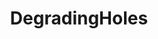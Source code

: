 ---
title: DegradingHoles
crosslinks:
- Pornstars_NSFW
- eyecontact
- IAmA
- PushHerHead
- FapDeciders
- Usedcondom
- HighHeels
---